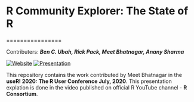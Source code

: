 # R Community Explorer: The State of R
================

Contributers: ***Ben C. Ubah, Rick Pack, Meet Bhatnagar, Anany Sharma***

[![Website](https://img.shields.io/badge/Website-useR!%202020%20Contributed%20Sessions-brightgreen)](https://user2020.r-project.org/program/contributed/)
[![Presentation](https://img.shields.io/badge/Presentation-R%20Community%20Explorer:%20The%20State%20of%20R-orange)](https://www.youtube.com/watch?v=7F7iQdcV8RY&feature=youtu.be)

This repository contains the work contributed by Meet Bhatnagar in the **useR! 2020: The R User Conference July, 2020**. This presentation explation is done in the video published on 
official R YouTube channel - **R Consortium**.
